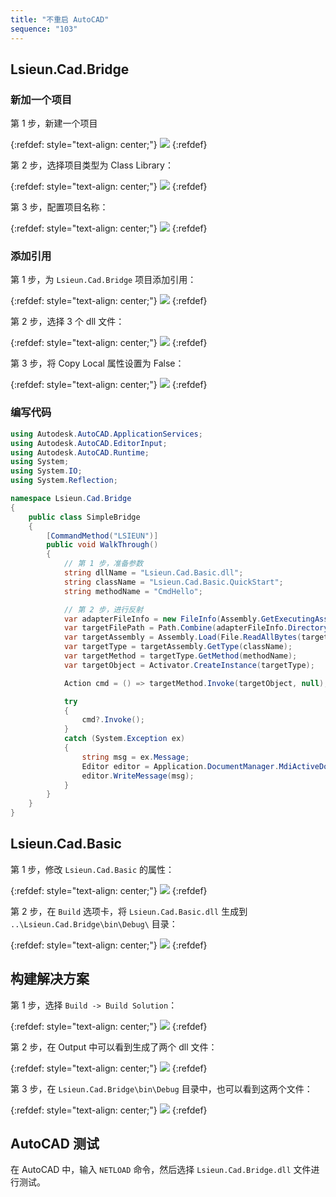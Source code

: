 ```yaml
---
title: "不重启 AutoCAD"
sequence: "103"
---
```


## Lsieun.Cad.Bridge

### 新加一个项目

第 1 步，新建一个项目

{:refdef: style="text-align: center;"}
![](/assets/images/cad/csharp/quick/dev-022-vs-add-new-project.png)
{:refdef}

第 2 步，选择项目类型为 Class Library：

{:refdef: style="text-align: center;"}
![](/assets/images/cad/csharp/quick/dev-023-add-new-class-library.png)
{:refdef}

第 3 步，配置项目名称：

{:refdef: style="text-align: center;"}
![](/assets/images/cad/csharp/quick/dev-024-configure-project.png)
{:refdef}

### 添加引用

第 1 步，为 `Lsieun.Cad.Bridge` 项目添加引用：

{:refdef: style="text-align: center;"}
![](/assets/images/cad/csharp/quick/dev-025-add-reference.png)
{:refdef}

第 2 步，选择 3 个 dll 文件：

{:refdef: style="text-align: center;"}
![](/assets/images/cad/csharp/quick/dev-026-select-dll.png)
{:refdef}

第 3 步，将 Copy Local 属性设置为 False：

{:refdef: style="text-align: center;"}
![](/assets/images/cad/csharp/quick/dev-027-dll-copy-local-false.png)
{:refdef}

### 编写代码

```csharp
using Autodesk.AutoCAD.ApplicationServices;
using Autodesk.AutoCAD.EditorInput;
using Autodesk.AutoCAD.Runtime;
using System;
using System.IO;
using System.Reflection;

namespace Lsieun.Cad.Bridge
{
    public class SimpleBridge
    {
        [CommandMethod("LSIEUN")]
        public void WalkThrough()
        {
            // 第 1 步，准备参数
            string dllName = "Lsieun.Cad.Basic.dll";
            string className = "Lsieun.Cad.Basic.QuickStart";
            string methodName = "CmdHello";

            // 第 2 步，进行反射
            var adapterFileInfo = new FileInfo(Assembly.GetExecutingAssembly().Location);
            var targetFilePath = Path.Combine(adapterFileInfo.DirectoryName, dllName);
            var targetAssembly = Assembly.Load(File.ReadAllBytes(targetFilePath));
            var targetType = targetAssembly.GetType(className);
            var targetMethod = targetType.GetMethod(methodName);
            var targetObject = Activator.CreateInstance(targetType);

            Action cmd = () => targetMethod.Invoke(targetObject, null);

            try
            {
                cmd?.Invoke();
            }
            catch (System.Exception ex)
            {
                string msg = ex.Message;
                Editor editor = Application.DocumentManager.MdiActiveDocument.Editor;
                editor.WriteMessage(msg);
            }
        }
    }
}
```

## Lsieun.Cad.Basic

第 1 步，修改 `Lsieun.Cad.Basic` 的属性：

{:refdef: style="text-align: center;"}
![](/assets/images/cad/csharp/quick/dev-028-cad-basic-properties.png)
{:refdef}

第 2 步，在 `Build` 选项卡，将 `Lsieun.Cad.Basic.dll` 生成到 `..\Lsieun.Cad.Bridge\bin\Debug\` 目录：

{:refdef: style="text-align: center;"}
![](/assets/images/cad/csharp/quick/dev-029-cad-basic-output-path.png)
{:refdef}

## 构建解决方案

第 1 步，选择 `Build -> Build Solution`：

{:refdef: style="text-align: center;"}
![](/assets/images/cad/csharp/quick/dev-032-build-solution.png)
{:refdef}

第 2 步，在 Output 中可以看到生成了两个 dll 文件：

{:refdef: style="text-align: center;"}
![](/assets/images/cad/csharp/quick/dev-033-output-dll.png)
{:refdef}

第 3 步，在 `Lsieun.Cad.Bridge\bin\Debug` 目录中，也可以看到这两个文件：

{:refdef: style="text-align: center;"}
![](/assets/images/cad/csharp/quick/dev-034-two-dll-libraries.png)
{:refdef}

## AutoCAD 测试

在 AutoCAD 中，输入 `NETLOAD` 命令，然后选择 `Lsieun.Cad.Bridge.dll` 文件进行测试。

